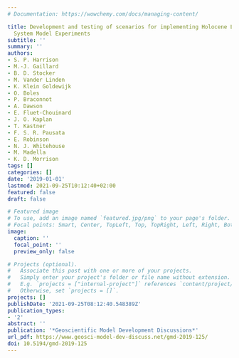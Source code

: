 ```yaml
---
# Documentation: https://wowchemy.com/docs/managing-content/

title: Development and testing of scenarios for implementing Holocene LULC in Earth
  System Model Experiments
subtitle: ''
summary: ''
authors:
- S. P. Harrison
- M.-J. Gaillard
- B. D. Stocker
- M. Vander Linden
- K. Klein Goldewijk
- O. Boles
- P. Braconnot
- A. Dawson
- E. Fluet-Chouinard
- J. O. Kaplan
- T. Kastner
- F. S. R. Pausata
- E. Robinson
- N. J. Whitehouse
- M. Madella
- K. D. Morrison
tags: []
categories: []
date: '2019-01-01'
lastmod: 2021-09-25T10:12:40+02:00
featured: false
draft: false

# Featured image
# To use, add an image named `featured.jpg/png` to your page's folder.
# Focal points: Smart, Center, TopLeft, Top, TopRight, Left, Right, BottomLeft, Bottom, BottomRight.
image:
  caption: ''
  focal_point: ''
  preview_only: false

# Projects (optional).
#   Associate this post with one or more of your projects.
#   Simply enter your project's folder or file name without extension.
#   E.g. `projects = ["internal-project"]` references `content/project/deep-learning/index.md`.
#   Otherwise, set `projects = []`.
projects: []
publishDate: '2021-09-25T08:12:40.548389Z'
publication_types:
- '2'
abstract: ''
publication: '*Geoscientific Model Development Discussions*'
url_pdf: https://www.geosci-model-dev-discuss.net/gmd-2019-125/
doi: 10.5194/gmd-2019-125
---
```

